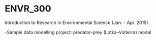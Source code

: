 # ENVR_300
Introduction to Research in Environmental Science (Jan. - Apr. 2015)

-Sample data modelling project: predator-prey (Lotka–Volterra) model
